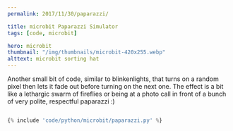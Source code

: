 ```yaml
---
permalink: 2017/11/30/paparazzi/

title: microbit Paparazzi Simulator
tags: [code, microbit]

hero: microbit
thumbnail: "/img/thumbnails/microbit-420x255.webp"
alttext: microbit sorting hat
---
```


Another small bit of code, similar to blinkenlights, that turns on a random pixel then lets it fade out before turning on the next one. The effect is a bit like a lethargic swarm of fireflies or being at a photo call in front of a bunch of very polite, respectful paparazzi :)

```python

{% include 'code/python/microbit/paparazzi.py' %}

```
